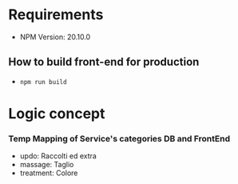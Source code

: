 # Requirements

* NPM Version: 20.10.0

## How to build front-end for production

* `npm run build`

<!-- ## How to run in dev mode

* `npm run dev` -->


# Logic concept
### Temp Mapping of Service's categories DB and FrontEnd

* updo: Raccolti ed extra
* massage: Taglio
* treatment: Colore
